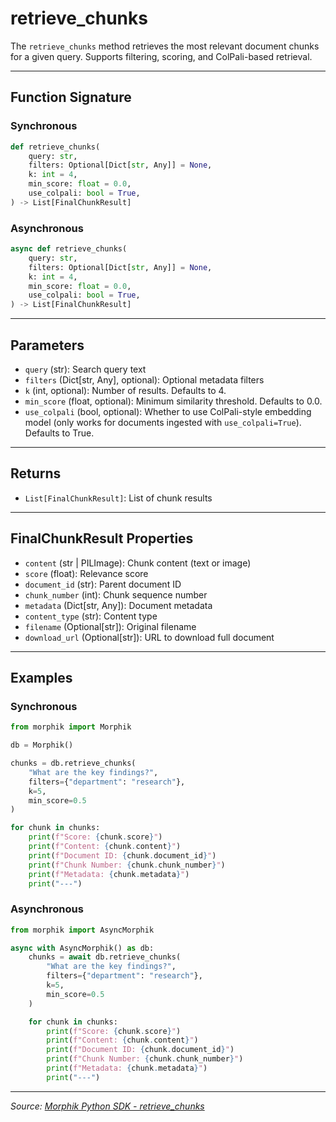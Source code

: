# retrieve_chunks

The `retrieve_chunks` method retrieves the most relevant document chunks for a given query. Supports filtering, scoring, and ColPali-based retrieval.

---

## Function Signature

### Synchronous
```python
def retrieve_chunks(
    query: str,
    filters: Optional[Dict[str, Any]] = None,
    k: int = 4,
    min_score: float = 0.0,
    use_colpali: bool = True,
) -> List[FinalChunkResult]
```

### Asynchronous
```python
async def retrieve_chunks(
    query: str,
    filters: Optional[Dict[str, Any]] = None,
    k: int = 4,
    min_score: float = 0.0,
    use_colpali: bool = True,
) -> List[FinalChunkResult]
```

---

## Parameters
- `query` (str): Search query text
- `filters` (Dict[str, Any], optional): Optional metadata filters
- `k` (int, optional): Number of results. Defaults to 4.
- `min_score` (float, optional): Minimum similarity threshold. Defaults to 0.0.
- `use_colpali` (bool, optional): Whether to use ColPali-style embedding model (only works for documents ingested with `use_colpali=True`). Defaults to True.

---

## Returns
- `List[FinalChunkResult]`: List of chunk results

---

## FinalChunkResult Properties
- `content` (str | PILImage): Chunk content (text or image)
- `score` (float): Relevance score
- `document_id` (str): Parent document ID
- `chunk_number` (int): Chunk sequence number
- `metadata` (Dict[str, Any]): Document metadata
- `content_type` (str): Content type
- `filename` (Optional[str]): Original filename
- `download_url` (Optional[str]): URL to download full document

---

## Examples

### Synchronous
```python
from morphik import Morphik

db = Morphik()

chunks = db.retrieve_chunks(
    "What are the key findings?",
    filters={"department": "research"},
    k=5,
    min_score=0.5
)

for chunk in chunks:
    print(f"Score: {chunk.score}")
    print(f"Content: {chunk.content}")
    print(f"Document ID: {chunk.document_id}")
    print(f"Chunk Number: {chunk.chunk_number}")
    print(f"Metadata: {chunk.metadata}")
    print("---")
```

### Asynchronous
```python
from morphik import AsyncMorphik

async with AsyncMorphik() as db:
    chunks = await db.retrieve_chunks(
        "What are the key findings?",
        filters={"department": "research"},
        k=5,
        min_score=0.5
    )

    for chunk in chunks:
        print(f"Score: {chunk.score}")
        print(f"Content: {chunk.content}")
        print(f"Document ID: {chunk.document_id}")
        print(f"Chunk Number: {chunk.chunk_number}")
        print(f"Metadata: {chunk.metadata}")
        print("---")
```

---

*Source: [Morphik Python SDK - retrieve_chunks](https://docs.morphik.ai/python-sdk/retrieve_chunks)* 